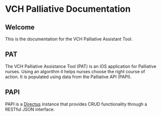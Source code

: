 # VCH Palliative Documentation

## Welcome
This is the documentation for the VCH Palliative Assistant Tool.

## PAT
The VCH Palliative Assistance Tool (PAT) is an iOS application for Palliative nurses.  Using an algorithm it helps nurses choose the right course of action.  It is populated using data from the Palliative API (PAPI).

## PAPI
PAPI is a [Directus](https://docs.directus.io/) instance that provides CRUD functionality through a RESTful JSON interface.